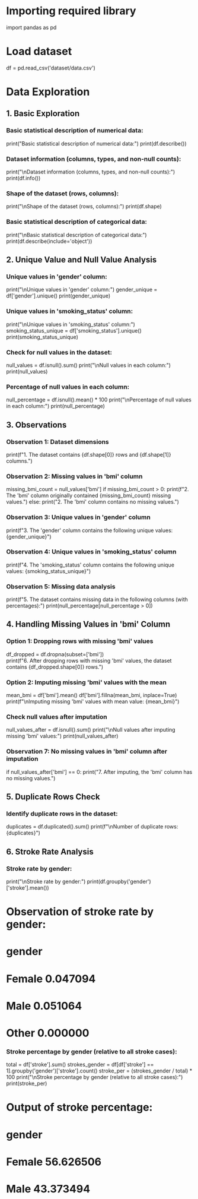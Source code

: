 # Importing required library
import pandas as pd

# Load dataset
df = pd.read_csv('dataset/data.csv')

# Data Exploration

## 1. Basic Exploration
### Basic statistical description of numerical data:
print("Basic statistical description of numerical data:")
print(df.describe())

### Dataset information (columns, types, and non-null counts):
print("\nDataset information (columns, types, and non-null counts):")
print(df.info())

### Shape of the dataset (rows, columns):
print("\nShape of the dataset (rows, columns):")
print(df.shape)

### Basic statistical description of categorical data:
print("\nBasic statistical description of categorical data:")
print(df.describe(include='object'))

## 2. Unique Value and Null Value Analysis

### Unique values in 'gender' column:
print("\nUnique values in 'gender' column:")
gender_unique = df['gender'].unique()
print(gender_unique)

### Unique values in 'smoking_status' column:
print("\nUnique values in 'smoking_status' column:")
smoking_status_unique = df['smoking_status'].unique()
print(smoking_status_unique)

### Check for null values in the dataset:
null_values = df.isnull().sum()
print("\nNull values in each column:")
print(null_values)

### Percentage of null values in each column:
null_percentage = df.isnull().mean() * 100
print("\nPercentage of null values in each column:")
print(null_percentage)

## 3. Observations

### Observation 1: Dataset dimensions
print(f"1. The dataset contains {df.shape[0]} rows and {df.shape[1]} columns.")

### Observation 2: Missing values in 'bmi' column
missing_bmi_count = null_values['bmi']
if missing_bmi_count > 0:
    print(f"2. The 'bmi' column originally contained {missing_bmi_count} missing values.")
else:
    print("2. The 'bmi' column contains no missing values.")

### Observation 3: Unique values in 'gender' column
print(f"3. The 'gender' column contains the following unique values: {gender_unique}")

### Observation 4: Unique values in 'smoking_status' column
print(f"4. The 'smoking_status' column contains the following unique values: {smoking_status_unique}")

### Observation 5: Missing data analysis
print(f"5. The dataset contains missing data in the following columns (with percentages):")
print(null_percentage[null_percentage > 0])

## 4. Handling Missing Values in 'bmi' Column

### Option 1: Dropping rows with missing 'bmi' values
df_dropped = df.dropna(subset=['bmi'])  
print(f"6. After dropping rows with missing 'bmi' values, the dataset contains {df_dropped.shape[0]} rows.")

### Option 2: Imputing missing 'bmi' values with the mean
mean_bmi = df['bmi'].mean()
df['bmi'].fillna(mean_bmi, inplace=True)  
print(f"\nImputing missing 'bmi' values with mean value: {mean_bmi}")

### Check null values after imputation
null_values_after = df.isnull().sum()
print("\nNull values after imputing missing 'bmi' values:")
print(null_values_after)

### Observation 7: No missing values in 'bmi' column after imputation
if null_values_after['bmi'] == 0:
    print("7. After imputing, the 'bmi' column has no missing values.")

## 5. Duplicate Rows Check
### Identify duplicate rows in the dataset:
duplicates = df.duplicated().sum()
print(f"\nNumber of duplicate rows: {duplicates}")

## 6. Stroke Rate Analysis

### Stroke rate by gender:
print("\nStroke rate by gender:")
print(df.groupby('gender')['stroke'].mean())

# Observation of stroke rate by gender:
# gender
# Female    0.047094
# Male      0.051064
# Other     0.000000

### Stroke percentage by gender (relative to all stroke cases):
total = df['stroke'].sum()
strokes_gender = df[df['stroke'] == 1].groupby('gender')['stroke'].count()
stroke_per = (strokes_gender / total) * 100
print("\nStroke percentage by gender (relative to all stroke cases):")
print(stroke_per)

# Output of stroke percentage:
# gender
# Female    56.626506
# Male      43.373494
